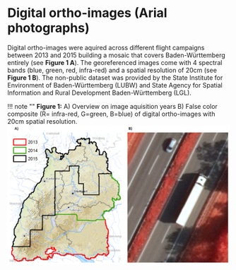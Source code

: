 # Digital ortho-images (Arial photographs)

Digital ortho-images were aquired across different flight campaigns between 2013 and 2015 building a mosaic that covers
Baden-Württemberg entirely (see **Figure 1 A**). The georeferenced images come with 4 spectral bands (blue,
green, red, infra-red) and a spatial resolution of 20cm (see **Figure 1 B**). The non-public dataset was provided by the State Institute for Environment of Baden-Württemberg
(LUBW) and State Agency for Spatial Information and Rural Development Baden-Württemberg (LGL).

!!! note ""
**Figure 1:** A) Overview on image aquisition years B) False color composite (R= infra-red, G=green, B=blue) of digital ortho-images with 20cm spatial resolution.
    ![digital ortho image example](Ortho_image.png)
